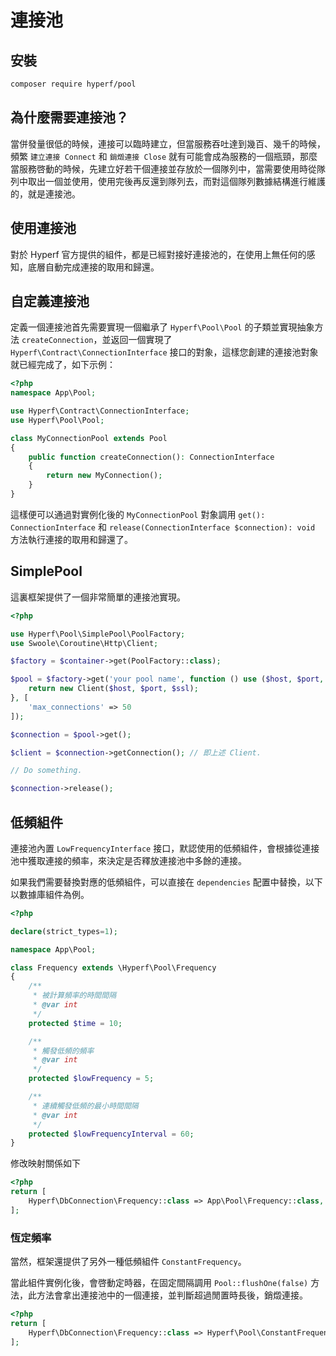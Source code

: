 # 連接池

## 安裝

```bash
composer require hyperf/pool
```

## 為什麼需要連接池？

當併發量很低的時候，連接可以臨時建立，但當服務吞吐達到幾百、幾千的時候，頻繁 `建立連接 Connect` 和 `銷燬連接 Close` 就有可能會成為服務的一個瓶頸，那麼當服務啓動的時候，先建立好若干個連接並存放於一個隊列中，當需要使用時從隊列中取出一個並使用，使用完後再反還到隊列去，而對這個隊列數據結構進行維護的，就是連接池。

## 使用連接池

對於 Hyperf 官方提供的組件，都是已經對接好連接池的，在使用上無任何的感知，底層自動完成連接的取用和歸還。

## 自定義連接池

定義一個連接池首先需要實現一個繼承了 `Hyperf\Pool\Pool` 的子類並實現抽象方法 `createConnection`，並返回一個實現了 `Hyperf\Contract\ConnectionInterface` 接口的對象，這樣您創建的連接池對象就已經完成了，如下示例：
```php
<?php
namespace App\Pool;

use Hyperf\Contract\ConnectionInterface;
use Hyperf\Pool\Pool;

class MyConnectionPool extends Pool
{
    public function createConnection(): ConnectionInterface
    {
        return new MyConnection();
    }
}
``` 
這樣便可以通過對實例化後的 `MyConnectionPool` 對象調用 `get(): ConnectionInterface` 和 `release(ConnectionInterface $connection): void` 方法執行連接的取用和歸還了。   

## SimplePool

這裏框架提供了一個非常簡單的連接池實現。

```php
<?php

use Hyperf\Pool\SimplePool\PoolFactory;
use Swoole\Coroutine\Http\Client;

$factory = $container->get(PoolFactory::class);

$pool = $factory->get('your pool name', function () use ($host, $port, $ssl) {
    return new Client($host, $port, $ssl);
}, [
    'max_connections' => 50
]);

$connection = $pool->get();

$client = $connection->getConnection(); // 即上述 Client.

// Do something.

$connection->release();

```

## 低頻組件

連接池內置 `LowFrequencyInterface` 接口，默認使用的低頻組件，會根據從連接池中獲取連接的頻率，來決定是否釋放連接池中多餘的連接。

如果我們需要替換對應的低頻組件，可以直接在 `dependencies` 配置中替換，以下以數據庫組件為例。

```php
<?php

declare(strict_types=1);

namespace App\Pool;

class Frequency extends \Hyperf\Pool\Frequency
{
    /**
     * 被計算頻率的時間間隔
     * @var int
     */
    protected $time = 10;

    /**
     * 觸發低頻的頻率
     * @var int
     */
    protected $lowFrequency = 5;

    /**
     * 連續觸發低頻的最小時間間隔
     * @var int
     */
    protected $lowFrequencyInterval = 60;
}

```

修改映射關係如下

```php
<?php
return [
    Hyperf\DbConnection\Frequency::class => App\Pool\Frequency::class,
];
```

### 恆定頻率

當然，框架還提供了另外一種低頻組件 `ConstantFrequency`。

當此組件實例化後，會啓動定時器，在固定間隔調用 `Pool::flushOne(false)` 方法，此方法會拿出連接池中的一個連接，並判斷超過閒置時長後，銷燬連接。

```php
<?php
return [
    Hyperf\DbConnection\Frequency::class => Hyperf\Pool\ConstantFrequency::class,
];
```
